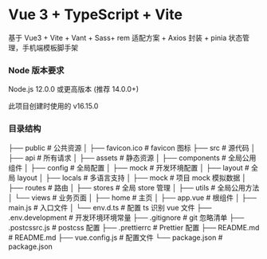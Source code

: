 # Vue 3 + TypeScript + Vite

基于 Vue3 + Vite + Vant + Sass+ rem 适配方案 + Axios 封装 + pinia 状态管理，手机端模板脚手架

### Node 版本要求

Node.js 12.0.0 或更高版本 (推荐 14.0.0+)

此项目创建时使用的 v16.15.0

### 目录结构

├── public # 公共资源
│ ├── favicon.ico # favicon 图标
├── src # 源代码
│ ├── api # 所有请求
│ ├── assets # 静态资源
│ ├── components # 全局公用组件
│ ├── config # 全局配置
│ ├── mock # 开发环境配置
│ ├── layout # 全局 layout
│ ├── locals # 多语言支持
│ ├── mock # 项目 mock 模拟数据
│ ├── routes # 路由
│ ├── stores # 全局 store 管理
│ ├── utils # 全局公用方法
│ └── views # 业务页面
│ ├── home # 主页
│ ├── app.vue # 根组件
│ ├── main.js # 入口文件
│ └── env.d.ts # 配置 ts 识别 vue 文件
├── .env.development # 开发环境环境常量
├── .gitignore # git 忽略清单
├── .postcssrc.js # postcss 配置
├── .prettierrc # Prettier 配置
├── README.md # README.md
├── vue.config.js # 配置文件
└── package.json # package.json
